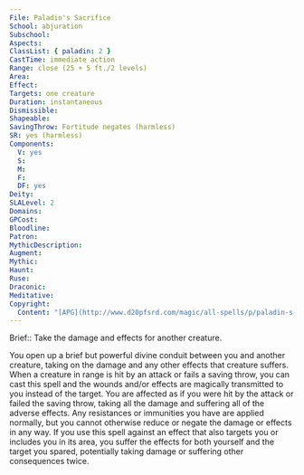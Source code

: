 ```yaml
---
File: Paladin's Sacrifice
School: abjuration
Subschool: 
Aspects: 
ClassList: { paladin: 2 }
CastTime: immediate action
Range: close (25 + 5 ft./2 levels)
Area: 
Effect: 
Targets: one creature
Duration: instantaneous
Dismissible: 
Shapeable: 
SavingThrow: Fortitude negates (harmless)
SR: yes (harmless)
Components:
  V: yes
  S: 
  M: 
  F: 
  DF: yes
Deity: 
SLALevel: 2
Domains: 
GPCost: 
Bloodline: 
Patron: 
MythicDescription: 
Augment: 
Mythic: 
Haunt: 
Ruse: 
Draconic: 
Meditative: 
Copyright:
  Content: "[APG](http://www.d20pfsrd.com/magic/all-spells/p/paladin-s-sacrifice)"
---
```

Brief:: Take the damage and effects for another creature.

You open up a brief but powerful divine conduit between you and another creature, taking on the damage and any other effects that creature suffers. When a creature in range is hit by an attack or fails a saving throw, you can cast this spell and the wounds and/or effects are magically transmitted to you instead of the target. You are affected as if you were hit by the attack or failed the saving throw, taking all the damage and suffering all of the adverse effects. Any resistances or immunities you have are applied normally, but you cannot otherwise reduce or negate the damage or effects in any way.  If you use this spell against an effect that also targets you or includes you in its area, you suffer the effects for both yourself and the target you spared, potentially taking damage or suffering other consequences twice.
